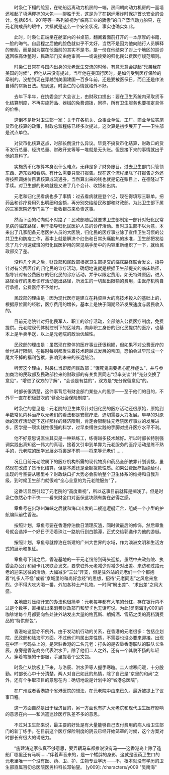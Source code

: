 　　时袅仁下榻的舱室，在轮船远离动力机房的一端，房间朝向动力机房的一面墙还堆起了填满椰棕的大包——聊胜于无，这是为了在锅炉爆炸时保护首长安全的设计。包括854、901等等一系列被视为“临高工业的骄傲”的自产蒸汽动力船只，在元老院成员的眼中，大抵就是这么一个安全状况，事实也确实如此。

　　此时，时袅仁正端坐在舱室内的书桌前，翻阅着面前打开的一本厚厚的书籍，一脸的晦气。自启程之后他的脸色就似乎不太好，当然不是因为他向随行人员解释的晕船，而是因为摆在他面前的其实不是书，是一份在他结束了对上个地区的巡诊返回临高休整时，民政部门交由他审阅——或说接受的归化民公费医疗规范细则。

　　时袅仁日常在与国内出身的元老医生交流的时候，有意无意会提起“兄弟我在美国的时候”，但他从来没有提过，当年他在美国行医时，是如何受到医疗保险的牵制的。没想到现在穿越到美国建国一百多年前，还是要被医保日，而且还是作法自缚的崭新日法。想到这，时袅仁的心情就格外不好。

　　去年下半年，在执委会扩大会议上，由财政口提出：要在卫生系统内采取货币化结算制度，不再实施药品、器械的免费调拨，同样，所有卫生服务也要核定具体的价格。

　　这倒不是针对卫生部一家：关于在各机关、企事业单位、工厂、商业单位实施货币化核算的政策，财政总监程栋已经多次提过。这次算是初步展开了——卫生部是试点单位。

　　对货币化核算这点，时部长倒没什么异议。毕竟不搞货币化结算，财政口的货币发行总量、经济总量、财政开支等等一堆就是无头账。但是接下来的事情就出乎他的意料了。

　　实施货币化核算本身没什么难点，无非是多了财务账目。过去卫生部门只管领东西、造东西和看病。有什么需要只管打报告。现在这个流程里除了打报告之外还得按照调拨价目表核算成流通券。当然算出来的钱也就是记在账目上，在德隆过下手续。对卫生部的影响就是又进了几个会计、收银和出纳。

　　元老和归化民看病也多了事情：过去看病就是登个记，现在得填写三联单。把药品和诊疗费用列出明细和金额，再分别交给给民政部和财政部。为此卫生部下属的三家医院还专门进了一批收银员来负责这事。

　　然而下面的动向就不对路了：民政部随后就要求卫生部制定一部针对归化民常见病的临床路径，用于指导归化民医护人员的诊疗活动。当时卫生部不以为意，本来出了几家配备元老医护人员的大医院，归化民的医疗事业除了宣传卫生习惯的公共卫生和防疫工作，基本上就是解决个红伤和日常头痛脑热的水准，卫生部把发给念了几个月速成班的归化民医护用的常见病手册中的内容重新组织了一下，就给民政部交了差。

　　没料几个月之后，财政部和民政部根据卫生部提交的临床路径联合发文，指导针对有公费医疗的归化民的诊疗活动。确切地说就是根据卫生部提交的临床路径，指导针对有公费医疗的归化民的诊疗活动，并予以限定费用。如无特殊原因，进入路径治疗的患者诊疗活动退出路径，所发生的一切超出限额的费用，由医疗机构自行承担，公费医疗不予给付。

　　民政部的理由是：因为现代医疗是建立在耗资巨大的高技术投入的基础上的，根据原位面的经验，医疗费用的增长，基本上是快于同期经济发展速度与居民收入的。

　　目前元老院针对归化民军人、职工的诊疗活动，全部纳入公费医疗制度，免费提供。元老院现代体制控制下的区域内，向非职工身份的归化民提供的医疗，也基本上是半卖半送，以上是元老院的政治优越性。

　　民政部的理由是：虽然现在整体的医疗事业还很粗陋，但如果不对公费医疗的给付进行限制，在每时每刻都发生着技术跨越式发展的帝国，恐怕会过早形成一个尾大不掉的福利包袱，影响到未来的长远统治。

　　听罢这个理由，时袅仁当即反问民政部：“饿死鬼需要担心肥胖症么”，并与参加商洽的民政部及民政部拉来的财政部的有关负责同志“坦率交谈”并“充分交换了意见”，“增进了双方的了解”，“会谈是有益的”，双方是“充分保留意见”的。

　　时部长很清楚，这件事背后有财金部门某些人的黑手——至于他们的目的，不外乎一直在积极鼓吹的“健全社会保险制度”。

　　时袅仁的意见是：元老院的卫生体系针对归化民的医疗活动还很原始，原始到半数常见内科治疗以元老们的看法都是安慰疗法，迫切需要大力发展。早早的对原始的医疗活动定下这样那样的经济限制，肯定会限制住元老院医疗事业的发展进步。医学是一项实践性很强的科学，过早束缚住实践的手脚对提升医疗水平不利。

　　他不好意思说医生其实是一种熟练工，练得越多技术越好。所以时部长特别强调实践出真知这一伟大的真理，接着又引申到单靠为元老服务的医疗活动是练不熟手的，元老院的医学发展必将裹足不前——将来等元老们……

　　况且目前元老院属下的医疗机构所需的现代物资和药品全部依靠计划调拨，虽然现在改成了货币化结算，但是本质还是全额拨款性质。如果公费医疗拒绝给付，出现的亏空要从哪里补？财政缺口扩大势必会影响整个卫生体系的维持和自我升级，到时候卫生部门就很难“全心全意的为元老院服务”了。

　　这番话显然引起了元老院的“高度重视”，所以这事目前就算是搁浅了。但是时袅仁依然心中不快——看来财金口对医保这块颇有势在必得之感。

　　章鱼号在出琼州海峡之后就和海口出发的二艘巡逻艇汇合，组成一个小型的护航编队前往香港。

　　按照计划，章鱼号要在香港停泊数日清理灰渣，同时做最后的修饰，然后章鱼号就会选择一个好日子沿着珠江一路航行到白鹅潭，正式交给郭逸作为他的游艇。

　　按照计划，章鱼号就停泊在新建的广州大世界的水域，作为澳洲文明和生活方式的展示和象征。

　　章鱼号下锚之后，香港基地的一干元老纷纷到码头迎接，虽然中央政务院、执委会办公厅和契卡几次联合发文，要求驻外元老减少对减少对出差、来访和过路元老的迎来送往的活动，大幅减少“三公”开支，但是驻外站的元老们一个个都抱着“礼多人不怪”或者“京城里的和尚好念经”的思想，招待“元老同志”之风愈来愈烈。少不得大吃大喝一番，外加各种土产礼物。一时间“盼出差”、“求出差”之风大盛。

　　各地应对压缩开支的办法也很简单：元老每年都有大笔的分红，存在银行内不过是个数字，直接拿出来消费财政部门和契卡也无话可说。为此[吴南海][y009]的咖啡馆每个月都要向各处驻外站发出大量的格瓦斯、朗姆酒、雪茄之类的高档消费品的“特供邮包”。

　　香港站这里亦不例外，由于发动机行动的关系，在香港的元老很多：包括企划院、民政部和陆海军方面。不过他们均属出差性质，不需要也没必要来迎接。出现在中环一号码头上的，是常驻香港的二名元老：打头的是农垦香港联队的联队长洛辰，身旁是香港商务代表洪水尹。除了他们二人之外，还有一个其貌不扬的年轻人，穿着笔挺的干部服，手里提着个公文包。

　　时袅仁从跳板上下来，与洛辰、洪水尹等人握手寒暄。二人嘘寒问暖，十分殷勤。时部长心中十分清楚，两人对自己如此的热情，除了自己是“京里的和尚”之外，还有个争取项目的意思在内：确切地说是计划中的“省港总医院”。

　　在广州或者香港搞个省港医院的想法，在元老院中由来已久。最近被提上了议事日程。

　　这一方面自然是出于经济目的，另一方面也有扩大元老院和现代卫生医疗影响的意思在内——和派遣巡诊医疗队差不多的意思。

　　不过对卫生部来说，最主要的好处是有大量能够自己支付费用的病人给卫生部门的新丁练手。在目前这个医疗保险制度的阴云已经开始笼罩的时候，这个方案对时部长有很大的诱惑力。

　　“施建涛这家伙真不够意思，要弄辆马车都推说没有马——这香港岛上除了造船厂哪里还有马啊……”伴着声音来的，是一个矮胖的身影，这就是医药卫生口的元老里唯一一个没有医、药、卫、护、生物专业学历——不，根本就没有学历的卫生部直属百仞总医院医务科科长邓铂鋆。
[y009]: /characters/y009 "吴南海"
